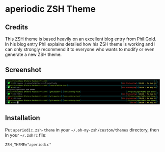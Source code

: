 # aperiodic ZSH Theme

## Credits

This ZSH theme is based heavily on an excellent blog entry from [Phil Gold](http://aperiodic.net/phil/prompt/). In his blog entry Phil explains detailed how his ZSH theme is working and I can only strongly recommend it to everyone who wants to modify or even generate a new ZSH theme.

## Screenshot

![Screenshot](zsh.png)

## Installation

Put `aperiodic.zsh-theme` in your `~/.oh-my-zsh/custom/themes` directory, then in your `~/.zshrc` file:

```
ZSH_THEME="aperiodic"
```

